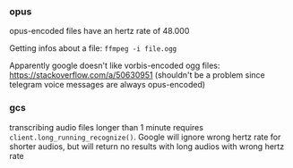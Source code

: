 ### opus

opus-encoded files have an hertz rate of 48.000

Getting infos about a file: `ffmpeg -i file.ogg`

Apparently google doesn't like vorbis-encoded ogg files: https://stackoverflow.com/a/50630951 (shouldn't be a problem since telegram voice messages are always opus-encoded)

### gcs

transcribing audio files longer than 1 minute requires `client.long_running_recognize()`. Google will ignore wrong hertz rate for shorter audios, but will return no results with long audios with wrong hertz rate
